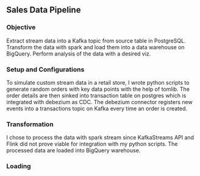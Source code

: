 ## Sales Data Pipeline

### Objective
Extract stream data into a Kafka topic from source table in PostgreSQL. Transform the data with spark and load them into a data warehouse on BigQuery. Perform analysis of the data with a desired viz.

### Setup and Configurations
To simulate custom stream data in a retail store, I wrote python scripts to generate random orders with key data points with the help of tomlib. The order details are then sinked into transaction table on postgres which is integrated with debezium as CDC. The debezium connector registers new events into a transactions topic on Kafka every time an order is created.

### Transformation
I chose to process the data with spark stream since KafkaStreams API and Flink did not prove viable for integration with my python scripts. The processed data are loaded into BigQuery warehouse.

### Loading

